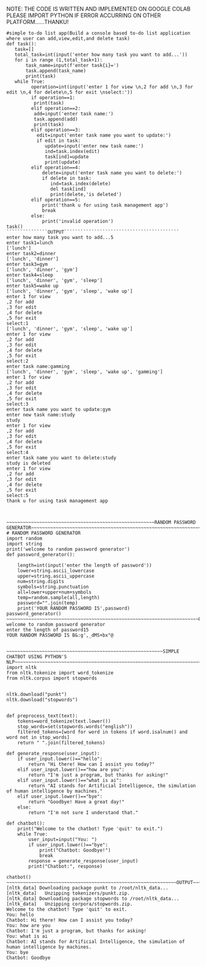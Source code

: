 NOTE: THE CODE IS WRITTEN AND IMPLEMENTED ON GOOGLE COLAB PLEASE IMPORT PYTHON IF ERROR ACCURRING ON OTHER PLATFORM......THANKU!

~~~~~~~~~~~~~~~~~~~~~~~~~~~~~~~~~~~~~~~~~~~~~~~~~~~~~~~~~~~~~~~~~~SIMPLE to-do list app TASK~~~~~~~~~~~~~~~~~~~~~~~~~~~~~~~~~~~~~~~~~~~~~~~~~~~~~~~~~~~~~~~~~~~~~~~~~~~~~~~~~~~~~~~~~~~ 
#simple to-do list app(Build a console based to-do list application where user can add,view,edit,and delete task)
def task():
   task=[]
   total_task=int(input('enter how many task you want to add...'))
   for i in range (1,total_task+1):
       task_name=input(f'enter task{i}=')
       task.append(task_name)
       print(task)
   while True:
         operation=int(input('enter 1 for view \n,2 for add \n,3 for edit \n,4 for delete\n,5 for exit \nselect:'))
         if operation==1:
          print(task)
         elif operation==2:
          add=input('enter task name:')
          task.append(add)
          print(task)
         elif operation==3:
           edit=input('enter task name you want to update:')
           if edit in task:
              update=input('enter new task name:')
              ind=task.index(edit)
              task[ind]=update
              print(update)
         elif operation==4:
             delete=input('enter task name you want to delete:')
             if delete in task:
                ind=task.index(delete)
                del task[ind]
                print(delete,'is deleted')
         elif operation==5:
             print('thank u for using task management app')
             break
         else:
             print('invalid operation')
task()
```````````````OUTPUT``````````````````````````````````````````
enter how many task you want to add...5
enter task1=lunch
['lunch']
enter task2=dinner
['lunch', 'dinner']
enter task3=gym
['lunch', 'dinner', 'gym']
enter task4=sleep
['lunch', 'dinner', 'gym', 'sleep']
enter task5=wake up
['lunch', 'dinner', 'gym', 'sleep', 'wake up']
enter 1 for view 
,2 for add 
,3 for edit 
,4 for delete
,5 for exit 
select:1
['lunch', 'dinner', 'gym', 'sleep', 'wake up']
enter 1 for view 
,2 for add 
,3 for edit 
,4 for delete
,5 for exit 
select:2
enter task name:gamming
['lunch', 'dinner', 'gym', 'sleep', 'wake up', 'gamming']
enter 1 for view 
,2 for add 
,3 for edit 
,4 for delete
,5 for exit 
select:3
enter task name you want to update:gym
enter new task name:study
study
enter 1 for view 
,2 for add 
,3 for edit 
,4 for delete
,5 for exit 
select:4
enter task name you want to delete:study
study is deleted
enter 1 for view 
,2 for add 
,3 for edit 
,4 for delete
,5 for exit 
select:5
thank u for using task management app



~~~~~~~~~~~~~~~~~~~~~~~~~~~~~~~~~~~~~~~~~~~~~~~~~~~~~~RANDOM PASSWORD GENERATOR~~~~~~~~~~~~~~~~~~~~~~~~~~~~~~~~~~~~~~~~~~~~~~~~~~~~~~~~~~~~~~~~~~~~~~~~~~~~~~~~~~~~~~~~~~~~~~~~~~~
# RANDOM PASSWORD GENERATOR
import random
import string
print('welcome to random password generator')
def password_generator():

    length=int(input('enter the length of password'))
    lower=string.ascii_lowercase
    upper=string.ascii_uppercase
    num=string.digits
    symbols=string.punctuation
    all=lower+upper+num+symbols
    temp=random.sample(all,length)
    password="".join(temp)
    print('YOUR RANDOM PASSWORD IS',password)
password_generator()
~~~~~~~~~~~~~~~~~~~~~~~~~~~~~~~~~~~~~~~~~~~~~~~~~~~~~~~~~~~~~~~~~~~~~~OUTPUT~~~~~~~~~~~~~~~~~~~~~~~~~~~~~~~~~~~~~~~~~~~~~~~~~~~~~~~~~~~~~~~~~~~~~~~~~~~~~~~~~~~~~~~~~~~~~~~~~~~~~~~~~~
welcome to random password generator
enter the length of password15
YOUR RANDOM PASSWORD IS B&:g',_dMS+bx"@


~~~~~~~~~~~~~~~~~~~~~~~~~~~~~~~~~~~~~~~~~~~~~~~~~~~~~~~~~SIMPLE CHATBOT USING PYTHON'S NLP~~~~~~~~~~~~~~~~~~~~~~~~~~~~~~~~~~~~~~~~~~~~~~~~~~~~~~~~~~~~~~~~~~~~~~~~~~~~~~~~~~
import nltk
from nltk.tokenize import word_tokenize
from nltk.corpus import stopwords


nltk.download("punkt")
nltk.download("stopwords")


def preprocess_text(text):
    tokens=word_tokenize(text.lower())
    stop_words=set(stopwords.words("english"))
    filtered_tokens=[word for word in tokens if word.isalnum() and word not in stop_words]
    return " ".join(filtered_tokens)

def generate_response(user_input):
    if user_input.lower()=="hello":
        return "Hi there! How can I assist you today?"
    elif user_input.lower()=="how are you":
        return "I'm just a program, but thanks for asking!"
    elif user_input.lower()=="what is ai":
        return "AI stands for Artificial Intelligence, the simulation of human intelligence by machines."
    elif user_input.lower()=="bye":
        return "Goodbye! Have a great day!"
    else:
        return "I'm not sure I understand that."

def chatbot():
    print("Welcome to the chatbot! Type 'quit' to exit.")
    while True:
        user_input=input("You: ")
        if user_input.lower()=="bye":
            print("Chatbot: Goodbye!")
            break
        response = generate_response(user_input)
        print("Chatbot:", response)

chatbot()
~~~~~~~~~~~~~~~~~~~~~~~~~~~~~~~~~~~~~~~~~~~~~~~~~~~~~~~~~~~~~~OUTPUT~~~~~~~~~~~~~~~~~~~~~~~~~~~~~~~~~~~~~~~~~~~~~~~~~~~~~~~~~~~~~~~~~~~~~~~~~~~~~~~~~~~~~~~~~~~~~~~~~~~~~~~~~~~~~~~~~~
[nltk_data] Downloading package punkt to /root/nltk_data...
[nltk_data]   Unzipping tokenizers/punkt.zip.
[nltk_data] Downloading package stopwords to /root/nltk_data...
[nltk_data]   Unzipping corpora/stopwords.zip.
Welcome to the chatbot! Type 'quit' to exit.
You: hello
Chatbot: Hi there! How can I assist you today?
You: how are you
Chatbot: I'm just a program, but thanks for asking!
You: what is ai
Chatbot: AI stands for Artificial Intelligence, the simulation of human intelligence by machines.
You: bye
Chatbot: Goodbye
